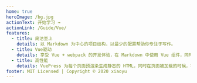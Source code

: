 ```yaml
---
home: true
heroImage: /bg.jpg
actionText: 开始学习 →
actionLink: /Guide/Vue/
features:
  - title: 简洁至上
    details: 以 Markdown 为中心的项目结构，以最少的配置帮助你专注于写作。
  - title: Vue驱动
    details: 享受 Vue + webpack 的开发体验，在 Markdown 中使用 Vue 组件，同时可以使用 Vue 来开发自定义主题。
  - title: 高性能
    details: VuePress 为每个页面预渲染生成静态的 HTML，同时在页面被加载的时候，将作为 SPA 运行。
footer: MIT Licensed | Copyright © 2020 xiaoyu
---
```



  <!-- <script src="./vuepress/public/js/mouseClick.js">
  </script> -->

<style>
.home img:hover {
   transform: scale(1.15)!important;
   transition:all 2s !important;
}
.home img {
   transform: scale(0.95) !important;
   transition: all 2.5s!important;
}
@keyframes myfirst
{
from {opacity: 1;}
to {opacity: 0.5;top: 350px}
}
</style>
